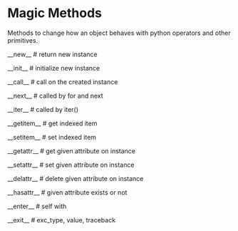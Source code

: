 # Magic Methods

Methods to change how an object behaves with python operators and other primitives.

\_\_new\_\_ # return new instance

\_\_init\_\_ # initialize new instance

\_\_call\_\_ # call on the created instance

\_\_next\_\_ # called by for and next

\_\_iter\_\_ # called by iter()

\_\_getitem\_\_ # get indexed item

\_\_setitem\_\_ # set indexed item

\_\_getattr\_\_ # get given attribute on instance

\_\_setattr\_\_ # set given attribute on instance

\_\_delattr\_\_ # delete given attribute on instance

\_\_hasattr\_\_ # given attribute exists or not

\_\_enter\_\_ # self with

\_\_exit\_\_ # exc\_type, value, traceback

